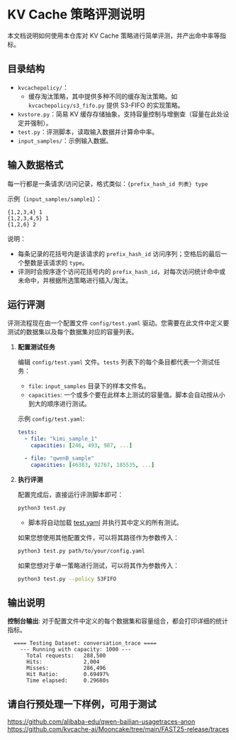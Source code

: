 # KV Cache 策略评测说明

本文档说明如何使用本仓库对 KV Cache 策略进行简单评测，并产出命中率等指标。

## 目录结构

- `kvcachepolicy/`：
  - 缓存淘汰策略，其中提供多种不同的缓存淘汰策略。如 `kvcachepolicy/s3_fifo.py` 提供 S3-FIFO 的实现策略。
- `kvstore.py`：简易 KV 缓存存储抽象，支持容量控制与增删查（容量在此处设定并强制）。
- `test.py`：评测脚本，读取输入数据并计算命中率。
- `input_samples/`：示例输入数据。

## 输入数据格式

每一行都是一条请求/访问记录，格式类似：`{prefix_hash_id 列表} type`

示例（`input_samples/sample1`）：

```
{1,2,3,4} 1
{1,2,3,4,5} 1
{1,2,6} 2
```

说明：
- 每条记录的花括号内是该请求的 `prefix_hash_id` 访问序列；空格后的最后一个整数是该请求的 `type`。
- 评测时会按序逐个访问花括号内的 `prefix_hash_id`，对每次访问统计命中或未命中，并根据所选策略进行插入/淘汰。

## 运行评测

评测流程现在由一个配置文件 `config/test.yaml` 驱动。您需要在此文件中定义要测试的数据集以及每个数据集对应的容量列表。

1.  **配置测试任务**

    编辑 `config/test.yaml` 文件。`tests` 列表下的每个条目都代表一个测试任务：
    - `file`: `input_samples` 目录下的样本文件名。
    - `capacities`: 一个或多个要在此样本上测试的容量值。脚本会自动按从小到大的顺序进行测试。

    示例 `config/test.yaml`:
    ```yaml
    tests:
      - file: "kimi_sample_1"
        capacities: [246, 493, 987, ...]

      - file: "qwenB_sample"
        capacities: [46383, 92767, 185535, ...]
    ```

2.  **执行评测**

    配置完成后，直接运行评测脚本即可：
      ```bash
      python3 test.py
      ```
      - 脚本将自动加载 [test.yaml](http://_vscodecontentref_/1) 并执行其中定义的所有测试。

    如果您想使用其他配置文件，可以将其路径作为参数传入：
      ```bash
      python3 test.py path/to/your/config.yaml
      ```

    如果您想对于单一策略进行测试，可以将其作为参数传入：
      ```bash
      python3 test.py --policy S3FIFO
      ```


## 输出说明

**控制台输出**:
  对于配置文件中定义的每个数据集和容量组合，都会打印详细的统计指标。
  ```
    ==== Testing Dataset: conversation_trace ====
      --- Running with capacity: 1000 ---
        Total requests:   288,500
        Hits:             2,004
        Misses:           286,496
        Hit Ratio:        0.69497%
        Time elapsed:     0.29680s
  ```

## 请自行预处理一下样例，可用于测试

https://github.com/alibaba-edu/qwen-bailian-usagetraces-anon
https://github.com/kvcache-ai/Mooncake/tree/main/FAST25-release/traces
